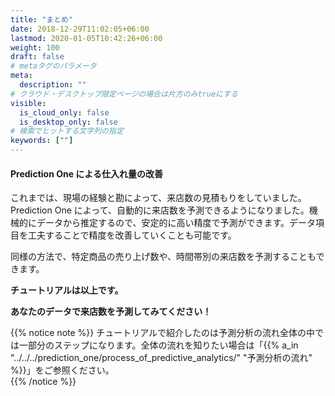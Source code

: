 ```yaml
---
title: "まとめ"
date: 2018-12-29T11:02:05+06:00
lastmod: 2020-01-05T10:42:26+06:00
weight: 100
draft: false
# metaタグのパラメータ
meta:
  description: ""
# クラウド・デスクトップ限定ページの場合は片方のみtrueにする
visible:
  is_cloud_only: false
  is_desktop_only: false
# 検索でヒットする文字列の指定
keywords: [""]
---
```


#### Prediction One による仕入れ量の改善

これまでは、現場の経験と勘によって、来店数の見積もりをしていました。
Prediction One によって、自動的に来店数を予測できるようになりました。機械的にデータから推定するので、安定的に高い精度で予測ができます。データ項目を工夫することで精度を改善していくことも可能です。

同様の方法で、特定商品の売り上げ数や、時間帯別の来店数を予測することもできます。

**チュートリアルは以上です。**

**あなたのデータで来店数を予測してみてください！**

{{% notice note %}}
チュートリアルで紹介したのは予測分析の流れ全体の中では一部分のステップになります。全体の流れを知りたい場合は「{{% a_in "../../../prediction_one/process_of_predictive_analytics/" "予測分析の流れ" %}}」をご参照ください。<br/>
{{% /notice %}}
